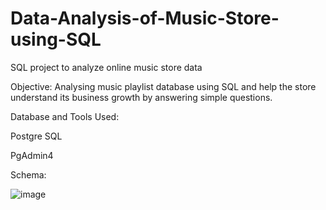# Data-Analysis-of-Music-Store-using-SQL

SQL project to analyze online music store data

Objective: Analysing music playlist database using SQL and help the store understand its business growth by answering simple questions.

Database and Tools Used:

Postgre SQL

PgAdmin4




Schema:


![image](https://user-images.githubusercontent.com/130204867/230720003-6e7b8bcd-c54e-4431-9593-982115661f1c.png)

